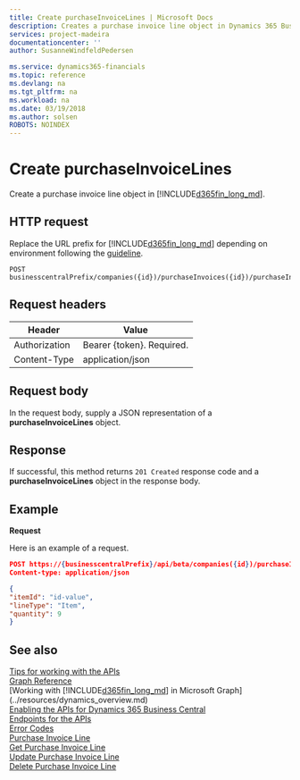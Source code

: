 ```yaml
---
title: Create purchaseInvoiceLines | Microsoft Docs
description: Creates a purchase invoice line object in Dynamics 365 Business Central.
services: project-madeira
documentationcenter: ''
author: SusanneWindfeldPedersen

ms.service: dynamics365-financials
ms.topic: reference
ms.devlang: na
ms.tgt_pltfrm: na
ms.workload: na
ms.date: 03/19/2018
ms.author: solsen
ROBOTS: NOINDEX
---
```


# Create purchaseInvoiceLines
Create a purchase invoice line object in [!INCLUDE[d365fin_long_md](../../includes/d365fin_long_md.md)].

## HTTP request
Replace the URL prefix for [!INCLUDE[d365fin_long_md](../../includes/d365fin_long_md.md)] depending on environment following the [guideline](../../endpoints-apis-for-dynamics.md).

```
POST businesscentralPrefix/companies({id})/purchaseInvoices({id})/purchaseInvoiceLines
```

## Request headers

|Header         |Value                        |
|---------------|-----------------------------|
|Authorization  |Bearer {token}. Required.    |
|Content-Type   |application/json             |

## Request body
In the request body, supply a JSON representation of a **purchaseInvoiceLines** object.

## Response
If successful, this method returns ```201 Created``` response code and a **purchaseInvoiceLines** object in the response body.

## Example

**Request**

Here is an example of a request.

```json
POST https://{businesscentralPrefix}/api/beta/companies({id})/purchaseInvoices({id})/purchaseInvoiceLines
Content-type: application/json

{
"itemId": "id-value",
"lineType": "Item",
"quantity": 9
}
```

## See also
[Tips for working with the APIs](/dynamics365/business-central/dev-itpro/developer/devenv-connect-apps-tips)  
[Graph Reference](../api/dynamics_graph_reference.md)  
[Working with [!INCLUDE[d365fin_long_md](../../includes/d365fin_long_md.md)] in Microsoft Graph](../resources/dynamics_overview.md)  
[Enabling the APIs for Dynamics 365 Business Central](../../enabling-apis-for-dynamics-nav.md)  
[Endpoints for the APIs](../../endpoints-apis-for-dynamics.md)  
[Error Codes](../dynamics_error_codes.md)  
[Purchase Invoice Line](../resources/dynamics_purchaseinvoiceline.md)  
[Get Purchase Invoice Line](../api/dynamics_purchaseinvoiceline_get.md)  
[Update Purchase Invoice Line](../api/dynamics_purchaseinvoiceline_update.md)  
[Delete Purchase Invoice Line](../api/dynamics_purchaseinvoiceline_delete.md)  